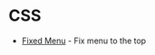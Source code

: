 # CSS 

* [Fixed Menu](https://www.w3schools.com/howto/howto_css_fixed_menu.asp) - Fix menu to the top
